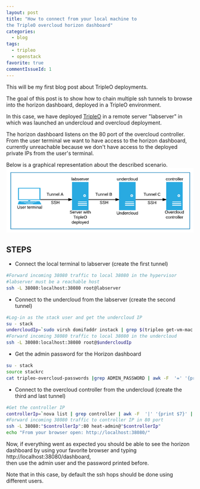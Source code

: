```yaml
---
layout: post
title: "How to connect from your local machine to
the TripleO overcloud horizon dashboard"
categories:
  - blog
tags:
  - tripleo
  - openstack
favorite: true
commentIssueId: 1
---
```


This will be my first blog post about TripleO deployments.

The goal of this post is to show how to chain multiple ssh
tunnels to browse into the horizon dashboard, deployed
in a TripleO environment.

In this case, we have deployed [TripleO](http://www.tripleo.org/)
in a remote server "labserver" in which was launched an undercloud
and overcloud deployment.

The horizon dashboard listens on the 80 port of the overcloud controller.
From the user terminal we want to have access to the horizon dashboard, currently
unreachable because we don't have access to the deployed private IPs from the
user's terminal.

Below is a graphical representation about the described scenario.
![](/static/multi-hop.png)    

## STEPS
* Connect the local terminal to labserver (create the first tunnel)

```bash
#Forward incoming 38080 traffic to local 38080 in the hypervisor
#labserver must be a reachable host
ssh -L 38080:localhost:38080 root@labserver
```

* Connect to the undercloud from the labserver (create the second tunnel)

```bash
#Log-in as the stack user and get the undercloud IP
su - stack
undercloudIp=`sudo virsh domifaddr instack | grep $(tripleo get-vm-mac instack) | awk '{print $4}' | sed 's/\/.*$//'`
#Forward incoming 38080 traffic to local 38080 in the undercloud
ssh -L 38080:localhost:38080 root@$undercloudIp
```

* Get the admin password for the Horizon dashboard

```bash
su - stack
source stackrc
cat tripleo-overcloud-passwords |grep ADMIN_PASSWORD | awk -F  '=' '{print $2}'
```

* Connect to the overcloud controller from the undercloud (create the third and last tunnel)

```bash
#Get the controller IP
controllerIp=`nova list | grep controller | awk -F  '|' '{print $7}' | awk -F  '=' '{print $2}'`
#Forward incoming 38080 traffic to controller IP in 80 port
ssh -L 38080:"$controllerIp":80 heat-admin@"$controllerIp"
echo "From your browser open: http://localhost:38080/"
```

Now, if everything went as expected you should be able to see
the horizon dashboard by using your favorite browser and typing http://localhost:38080/dashboard,  
then use the admin user and the password printed before.

Note that in this case, by default the ssh hops should be done using different users.
